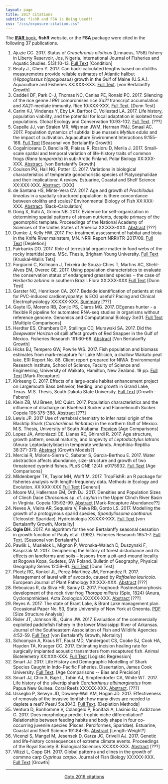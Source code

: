 ```yaml
---
layout: page
title: 2017 Citations
subtitle: fishR and FSA is Being Used!!
css: "/css/exposure-citation.css"
---
```


The [**IFAR** book](http://derekogle.com/IFAR/), **fishR** website, or the **FSA** package were cited in the following <span id="contact-div">37</span> publications.

1. Ajuzie CC. 2017. Status of *Oreochromis niloticus* (Linnaeus, 1758) fishery in Liberty Reservoir, Jos, Nigeria. International Journal of Fisheries and Aquatic Studies. 5(3):10-13. [Full Text](https://www.researchgate.net/profile/Cyril_Ajuzie/publication/316553825_International_Journal_of_Fisheries_and_Aquatic_Studies_2017_53_10-13/links/59037dd6a6fdccd580cffedf/International-Journal-of-Fisheries-and-Aquatic-Studies-2017-53-10-13.pdf) [Condition]
1. Beaty J., Chen Y. 2017. Can back-calculated lengths based on otoliths measuremetns provide reliable estimates of Atlantic halibut (*Hippoglossus hippoglossus*) growth in the Gulf of Maine (U.S.A.). Aquaculture and Fisheries XX:XXX-XXX. [Full Text](http://www.sciencedirect.com/science/article/pii/S2468550X17300023). [von Bertalanffy Growth]
1. Caddell DF, Park C-J, Thomas NC, Canlas PE, Ronald PC. 2017. Silencing of the rice genne *LRR1* compromises rice *Xa21* transcript accumulation and *XA21*-mediate immunity. Rice 10:XXX-XXX. [Full Text](https://link.springer.com/article/10.1186/s12284-017-0162-5). [Dunn Test]
1. Carim KJ, Vindenes Y, Eby LA, Barfoot C, Vollestad LA. 2017. Life history, population viability, and the potential for local adaptation in isolated trout populations. Global Ecology and Conservation 10:93-102. [Full Text](http://www.sciencedirect.com/science/article/pii/S2351989416301457). [???]
1. Capelle JJ, van Stralen MR, Wijsman JWM, Herman PMJ, Smaal AC. 2017. Population dynamics of subtidal blue mussels *Mytilus edulis* and the impact of cultivation. Aquaculture Environment Interactions 9:155-168. [Full Text](http://www.int-res.com/articles/aei2017/9/q009p155.pdf) [Seasonal von Bertalanffy Growth]
1. Cogalniceanu D, Bancila RI, Plaiasu R, Rosioru D, Merila J. 2017. Small-scale spatial and temporal variation of life-history traits of common frogs (*Rana temporaria*) in sub-Arctic Finland. Polar Biology XX:XXX-XXX. [Abstract](http://link.springer.com/article/10.1007/s00300-017-2081-8). [von Bertalanffy Growth]
1. Coulson PG, Hall NG, Potter IC. 2017. Variations in biological characteristics of temperate gonochoristic species of Platycephalidae and their implications: A review. Estuarine, Coastal and Shelf Science XX:XXX-XXX. [Abstract](http://www.sciencedirect.com/science/article/pii/S0272771416307740). [XXX]
1. de Santana HS, Minte-Vera CV. 2017. Age and growth of *Prochilodus lineatus* in a spatially structured population: is there concordance between otoliths and scales? Environmental Biology of Fish XX:XXX-XXX.  [Abstract](http://link.springer.com/article/10.1007/s10641-017-0574-5). [Back-Calculation]
1. Dong X, Ruhi A, Grimm NB. 2017. Evidence for self-organization in determining spatial patterns of stream nutrients, despite primacy of the geomorphic template. Proceedings of the National Academy of Sciences of the Unites States of America XX:XXX-XXX. [Abstract](http://www.pnas.org/content/early/2017/05/24/1617571114.short) [???]
1. Dumke J, Kelly HW. 2017. Pre-treatment assessment of habitat and biota in the Knife River mainstem, MN. NRRI Report NRRI/TR-2017/09. [Full Text](https://conservancy.umn.edu/bitstream/handle/11299/189325/TR-2017-09.pdf?sequence=1&isAllowed=y) [Depletion]
1. Fairbanks DO. 2017. Role of terrestrial organic matter in food webs of the rocky intertidal zone. MSc. Thesis, Brigham Young University. [Full Text](http://scholarsarchive.byu.edu/cgi/viewcontent.cgi?article=7520&context=etd) [Kruskal-Wallis Tets]
1. Forgiarini C, Kollmann J, Teixeira de Souza-Chies T, Martins AC, Stiehl-Alves EM, Overec GE. 2017. Using population characteristics to evaluate the conservation status of endangered grassland species − the case of *Herbertia zebrina* in southern Brazil. Flora XX:XXX-XXX [Full Text](http://www.sciencedirect.com/science/article/pii/S0367253017332681) [Dunn Test]
1. Garster NC, Henrikson CA. 2017. Bedside identification of patients at risk for PVC-induced cardiomyopahty: Is ECG useful? Pacing and Clinical Electrophysiology XX:XXX-XXX. [Summary](http://onlinelibrary.wiley.com/doi/10.1111/pace.13125/full) [???]
1. Gayte IG, Moreno RB, Zonjic PS, Claros MG. 2017. DEgenes hunter - a flexible R pipeline for automated RNA-seq studies in organisms without reference genome. Genomics and Computational Biology 3:e31. [Full Text](https://genomicscomputbiol.org/ojs/index.php/GCB/article/view/31/58) [Multiple Comparisons]
1. Herdter ES, Chambers DP, Stallings CD, Murawski SA. 2017. Did the *Deepwater Horizon* oil spill affect growth of Red Snapper in the Gulf of Mexico. Fisheries Research 191:60-68. [Abstract](http://www.sciencedirect.com/science/article/pii/S0165783617300656) [Von Bertalanffy Growth]
1. Hicks BJ, Tempero GW, Powrie WS. 2017. Fish population and biomass estimates from mark-recapture for Lake Milicich, a shallow Waikato peat lake. ERI Report No. 88. Client report prepared for NIWA. Environmental Research Institute, School of Science, Faculty of Science and Engineering, University of Waikato, Hamilton, New Zealand. 19 pp. [Full Text](http://www.waikato.ac.nz/__data/assets/pdf_file/0018/333432/ERI_88.pdf) [Mark-Recapture]
1. Kirkeeng C. 2017. Effects of a large-scale habitat enhancement project on Largemouth Bass behavior, feeding, and growth in Grand Lake, Texas. M.S. Thesis, South Dakota State University. [Full Text](http://openprairie.sdstate.edu/cgi/viewcontent.cgi?article=2227&context=etd) [Growth - Fabens]
1. Klein ZB, MJ Breen, MC Quist. 2017. Population characteristics and the influence of discharge on Bluehead Sucker and Flannelmouth Sucker. Copeia 105:375-388. [Abstract](http://www.bioone.org/doi/abs/10.1643/CE-16-554) [???]
1. Lewis JP. 2017 Use of vertebral chemistry to infer natal origin of the Blacktip Shark (*Carcharhinus limbatus*) in the northern Gulf of Mexico. M.S. Thesis, University of South Alabama. [Preview](http://search.proquest.com/openview/58a9b1efb6d5eeda9b8304139844b64f/1?pq-origsite=gscholar&cbl=18750&diss=y) [Age Comparisons]
1. Lopez JA, Antoniazzi CE, Llanes RE, Ghirardi R. 2017. Age structure, growth pattern, sexual maturity, and longevity of *Leptodactylus latrans* (Anura: Leptodactylidae) in temperate wetlands. Amphibia-Reptilia 38:371-379. [Abstract](http://booksandjournals.brillonline.com/content/journals/10.1163/15685381-00003117) [Growth Models?]
1. Merciai R, Molons-Sierra C, Sabater S, García-Berthou E. 2017. Water abstraction affects abundance, size-structure and growth of two threatened cyprinid fishes. PLoS ONE 12(4): e0175932. [Full Text](https://doi.org/10.1371/journal.pone.0175932) [Age Comparisons]
1. Mildenberger TK, Taylor MH, Wolff M. 2017. TropFishR: an R package for fisheries analysis with length-frequency data. Methods in Ecology and Evolution. XX:XXX-XXX [Full Text](http://onlinelibrary.wiley.com/doi/10.1111/2041-210X.12791/epdf) [General]
1. Moore MJ, Hallerman EM, Orth DJ. 2017. Densities and Population Sizes of Clinch Dace *Chrosomus* sp. cf. *saylori* in the Upper Clinch River Basin in Virginia. Copeia 105:92-99. [Abstract](http://www.bioone.org/doi/abs/10.1643/CI-16-506) [Mark-Recapture Abundance??]
1. Neves A, Vieira AR, Sequeira V, Paiva RB, Gordo LS. 2017. Modelling the growth of a protogynous sparid species, *Spondyliosoma cantharus* (Teleostei: Sparidae). Hydrobiologia XX:XXX-XXX. [Full Text](http://link.springer.com/article/10.1007/s10750-017-3188-1) [von Bertalanffy Growth, Mortality]
1. **Ogle DH.**  2017.  An algorithm for the von Bertalanffy seasonal cessation in growth function of Pauly et al. (1992).  Fisheries Research 185:1-7.  [Full Text](http://www.sciencedirect.com/science/article/pii/S0165783616303137).  [Seasonal von Bertalanffy]
1. Pawlik L, Musielok L, Mignon P, Wronska-Walach D, Duszynski F, Kasprzak M. 2017. Deciphering the history of forest disturbance and its effects on landforms and soils – lessons from a pit-and-mound locality at Rogowa Kopa, Sudetes, SW Poland. Bulletin of Geography, Physical Geography Series 12:59–81. [Full Text](http://scholar.google.com/scholar_url?url=http://apcz.umk.pl/czasopisma/index.php/BOGPGS/article/download/12255/12212&hl=en&sa=X&scisig=AAGBfm1E20MxP7JZjHmfhdGcysXnzjNZ0Q&nossl=1&oi=scholaralrt) [Dunn Test]
1. Ploetz RC, Konkol JL, Perez-Martinez JM, Fernandez R. 2017. Management of laurel wilt of avocado, caused by *Raffaelea lauricola*. European Journal of Plant Pathology XX:XXX-XXX. [Abstract](http://link.springer.com/article/10.1007/s10658-017-1173-1) [???]
1. Rebouicas R, da Sliva HR, Sanuy D. 2017. Froghood: Postmetamorphosis development of the rock river frog *Thoropa miliaris* (Spix, 1824) (Anura, Cyclorapmhidae). Acta Zoologica XX:XXX-XXX. [Abstract](http://onlinelibrary.wiley.com/doi/10.1111/azo.12199/full) [???]
1. Reyes A. 2017. The state of Brant Lake, & Brant Lake management plan. Occasional Paper No. 53, State University of New York at Oneonta. [PDF](http://www.oneonta.edu/academics/biofld/PUBS/OP/OP-53-Reyes-BrantLake.pdf) [Size Structure Analysis]
1. Risler JT, Johnson RL, Quinn JW. 2017. Evaluation of the commercially exploited paddlefish fishery in the lower Mississippi River of Arkansas. Journal of the Southeastern Association of Fish and Wildlife Agencies 4:52-59. [Full Text](https://www.researchgate.net/publication/319245424_Evaluation_of_the_Commercially_Exploited_Paddlefish_Fishery_in_the_Lower_Mississippi_River_of_Arkansas) [von Bertalanffy Growth, Mortality]
1. Schoonyan A, Kraus RT, Faust MD, Vandergoot CS, Cooke SJ, Cook HA, Hayden TA, Krueger CC. 2017. Estimating incision healing rate for surgically implanted acoustic transmitters from recaptured fish. Animal Biotelemetry XX:XXX-XXX. [Full Text](https://animalbiotelemetry.biomedcentral.com/articles/10.1186/s40317-017-0130-2) [Logistic Regression]
1. Smart JJ. 2017. Life History and Demographic Modelling of Shark 
Species Caught in Indo-Pacific Fisheries. Dissertation, James Cook University. [Full Text](https://www.researchgate.net/profile/Jonathan_Smart/publication/315382513_Life_history_and_demographic_modelling_of_shark_species_caught_in_Indo-Pacific_fisheries/links/58cf595492851c374e170527/Life-history-and-demographic-modelling-of-shark-species-caught-in-Indo-Pacific-fisheries.pdf). [Age Comparisons -- Bias and Precision]
1. Smart JJ, Chin A, Baje L, Tobin AJ, Simpfendorfer CA, White WT. 2017. Life history of the silvertip shark *Carcharhinus albimarginatus* from Papua New Guinea. Coral Reefs XX:XXX-XXX. [Abstract](http://link.springer.com/article/10.1007/s00338-016-1533-x). [???]
1. Usseglio P, Selwyn JD, Downey-Wall AM, Hogan JD. 2017. Effectiveness of removals of the invasive lionfish: how many dives are needed to deplete a reef? PeerJ 5:e3043. [Full Text](https://peerj.com/articles/3043/). [Depletion Methods]
1. Ventura D, Bonhomme V, Colangelo P, Bonifazi A, Lasinio GJ, Ardizzone G. 2017. Does morphology predict trophic niche differentiation? Relationship between feeding habits and body shape in four co-occurring juvenile species (Pisces: Perciformes, Sparidae). Estuarine, Coastal and Shelf Science 191:84-95. [Abstract](http://www.sciencedirect.com/science/article/pii/S0272771416306175) [Length-Weight?]
1. Vicenzi S, Mangel M, Jesensek D, Garza JC, Crivelli AJ. 2017. Genetic and life-history consequences of extreme climate events. Proceedings of  the Royal Society B: Biological Sciences  XX:XXX-XXX. [Abstract](http://rspb.royalsocietypublishing.org/content/284/1848/20162118) [???]
1. Vilizzi L, Copp GH. 2017. Global patterns and clines in the growth of commno carp *Cyprinus carpio*. Journal of Fish Biology XX:XXX-XXX. [Full Text](https://www.researchgate.net/publication/316831020_Global_patterns_and_clines_in_the_growth_of_common_carp_Cyprinus_carpio) [Growth]

-----
<p style="text-align: center;"><a href="exposure-citations16.html">Goto 2016 citations</a></p>

